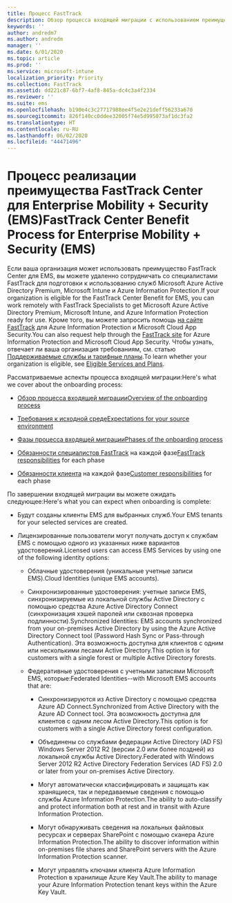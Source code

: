 ```yaml
---
title: Процесс FastTrack
description: Обзор процесса входящей миграции с использованием преимущества FastTrack Center
keywords: ''
author: andredm7
ms.author: andredm
manager: ''
ms.date: 6/01/2020
ms.topic: article
ms.prod: ''
ms.service: microsoft-intune
localization_priority: Priority
ms.collection: FastTrack
ms.assetid: dd221c87-6bf7-4af8-845a-dc4c3a4f2334
ms.reviewer: ''
ms.suite: ems
ms.openlocfilehash: b190e4c3c27717988ee4f5e2e21deff56233a670
ms.sourcegitcommit: 826f140cc0ddee32005f74e5d995073af1dc3fa2
ms.translationtype: HT
ms.contentlocale: ru-RU
ms.lasthandoff: 06/02/2020
ms.locfileid: "44471496"
---
```

# <a name="fasttrack-center-benefit-process-for-enterprise-mobility--security-ems"></a><span data-ttu-id="b9e7c-103">Процесс реализации преимущества FastTrack Center для Enterprise Mobility + Security (EMS)</span><span class="sxs-lookup"><span data-stu-id="b9e7c-103">FastTrack Center Benefit Process for Enterprise Mobility + Security (EMS)</span></span>
<span data-ttu-id="b9e7c-104">Если ваша организация может использовать преимущество FastTrack Center для EMS, вы можете удаленно сотрудничать со специалистами FastTrack для подготовки к использованию служб Microsoft Azure Active Directory Premium, Microsoft Intune и Azure Information Protection.</span><span class="sxs-lookup"><span data-stu-id="b9e7c-104">If your organization is eligible for the FastTrack Center Benefit for EMS, you can work remotely with FastTrack Specialists to get Microsoft Azure Active Directory Premium, Microsoft Intune, and Azure Information Protection ready for use.</span></span> <span data-ttu-id="b9e7c-105">Кроме того, вы можете запросить помощь [на сайте FastTrack](https://www.microsoft.com/fasttrack/microsoft-365/ems) для Azure Information Protection и Microsoft Cloud App Security.</span><span class="sxs-lookup"><span data-stu-id="b9e7c-105">You can also request help through the [FastTrack site](https://www.microsoft.com/fasttrack/microsoft-365/ems) for Azure Information Protection and Microsoft Cloud App Security.</span></span> <span data-ttu-id="b9e7c-106">Чтобы узнать, отвечает ли ваша организация требованиям, см. статью [Поддерживаемые службы и тарифные планы](M365-eligible-services-and-plans.md).</span><span class="sxs-lookup"><span data-stu-id="b9e7c-106">To learn whether your organization is eligible, see [Eligible Services and Plans](M365-eligible-services-and-plans.md).</span></span>


<span data-ttu-id="b9e7c-107">Рассматриваемые аспекты процесса входящей миграции:</span><span class="sxs-lookup"><span data-stu-id="b9e7c-107">Here's what we cover about the onboarding process:</span></span>

-   [<span data-ttu-id="b9e7c-108">Обзор процесса входящей миграции</span><span class="sxs-lookup"><span data-stu-id="b9e7c-108">Overview of the onboarding process</span></span>](EMS-fasttrack-benefit-overview.md)

-   [<span data-ttu-id="b9e7c-109">Требования к исходной среде</span><span class="sxs-lookup"><span data-stu-id="b9e7c-109">Expectations for your source environment</span></span>](EMS-source-environment-expectations.md)

-   [<span data-ttu-id="b9e7c-110">Фазы процесса входящей миграции</span><span class="sxs-lookup"><span data-stu-id="b9e7c-110">Phases of the onboarding process</span></span>](EMS-onboarding-phases.md)

-   <span data-ttu-id="b9e7c-111">[Обязанности специалистов FastTrack](EMS-fasttrack-responsibilities.md) на каждой фазе</span><span class="sxs-lookup"><span data-stu-id="b9e7c-111">[FastTrack responsibilities](EMS-fasttrack-responsibilities.md) for each phase</span></span>

-   <span data-ttu-id="b9e7c-112">[Обязанности клиента](EMS-your-responsibilities.md) на каждой фазе</span><span class="sxs-lookup"><span data-stu-id="b9e7c-112">[Customer responsibilities](EMS-your-responsibilities.md) for each phase</span></span>

<span data-ttu-id="b9e7c-113">По завершении входящей миграции вы можете ожидать следующее:</span><span class="sxs-lookup"><span data-stu-id="b9e7c-113">Here's what you can expect when onboarding is complete:</span></span>

-   <span data-ttu-id="b9e7c-114">Будут созданы клиенты EMS для выбранных служб.</span><span class="sxs-lookup"><span data-stu-id="b9e7c-114">Your EMS tenants for your selected services are created.</span></span>

-   <span data-ttu-id="b9e7c-115">Лицензированные пользователи могут получать доступ к службам EMS с помощью одного из указанных ниже вариантов удостоверений.</span><span class="sxs-lookup"><span data-stu-id="b9e7c-115">Licensed users can access EMS Services by using one of the following identity options:</span></span>

    -   <span data-ttu-id="b9e7c-116">Облачные удостоверения (уникальные учетные записи EMS).</span><span class="sxs-lookup"><span data-stu-id="b9e7c-116">Cloud Identities (unique EMS accounts).</span></span>

    -   <span data-ttu-id="b9e7c-117">Синхронизированные удостоверения: учетные записи EMS, синхронизируемые из локальной службы Active Directory с помощью средства Azure Active Directory Connect (синхронизация хэшей паролей или сквозная проверка подлинности).</span><span class="sxs-lookup"><span data-stu-id="b9e7c-117">Synchronized Identities: EMS accounts synchronized from your on-premises Active Directory by using the Azure Active Directory Connect tool (Password Hash Sync or Pass-through Authentication).</span></span> <span data-ttu-id="b9e7c-118">Эта возможность доступна для клиентов с одним или несколькими лесами Active Directory.</span><span class="sxs-lookup"><span data-stu-id="b9e7c-118">This option is for customers with a single forest or multiple Active Directory forests.</span></span>

    -   <span data-ttu-id="b9e7c-119">Федеративные удостоверения с учетными записями Microsoft EMS, которые:</span><span class="sxs-lookup"><span data-stu-id="b9e7c-119">Federated Identities--with Microsoft EMS accounts that are:</span></span>

        -   <span data-ttu-id="b9e7c-120">Синхронизируются из Active Directory с помощью средства Azure AD Connect.</span><span class="sxs-lookup"><span data-stu-id="b9e7c-120">Synchronized from Active Directory with the Azure AD Connect tool.</span></span> <span data-ttu-id="b9e7c-121">Эта возможность доступна для клиентов с одним лесом Active Directory.</span><span class="sxs-lookup"><span data-stu-id="b9e7c-121">This option is for customers with a single Active Directory forest configuration.</span></span>

        -   <span data-ttu-id="b9e7c-122">Объединены со службами федерации Active Directory (AD FS) Windows Server 2012 R2 (версии 2.0 или более поздней) из локальной службы Active Directory.</span><span class="sxs-lookup"><span data-stu-id="b9e7c-122">Federated with Windows Server 2012 R2 Active Directory Federation Services (AD FS) 2.0 or later from your on-premises Active Directory.</span></span>

        -   <span data-ttu-id="b9e7c-123">Могут автоматически классифицировать и защищать как хранящиеся, так и передаваемые сведения с помощью службы Azure Information Protection.</span><span class="sxs-lookup"><span data-stu-id="b9e7c-123">The ability to auto-classify and protect information both at rest and in transit with Azure Information Protection.</span></span> 

        -   <span data-ttu-id="b9e7c-124">Могут обнаруживать сведения на локальных файловых ресурсах и серверах SharePoint с помощью сканера Azure Information Protection.</span><span class="sxs-lookup"><span data-stu-id="b9e7c-124">The ability to discover information within on-premises file shares and SharePoint servers with the Azure Information Protection scanner.</span></span> 

        -   <span data-ttu-id="b9e7c-125">Могут управлять ключами клиента Azure Information Protection в хранилище Azure Key Vault.</span><span class="sxs-lookup"><span data-stu-id="b9e7c-125">The ability to manage your Azure Information Protection tenant keys within the Azure Key Vault.</span></span> 

